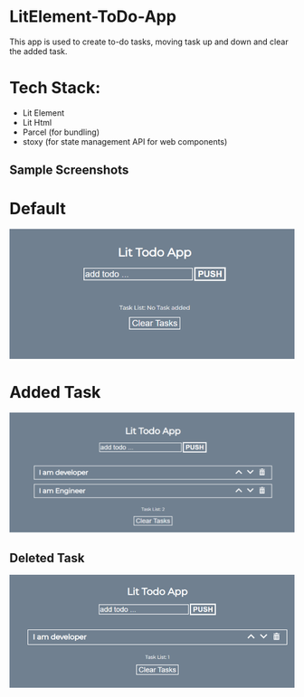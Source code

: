 # LitElement-ToDo-App

This app is used to create to-do tasks, moving task up and down and clear the added task.

# Tech Stack:
 - Lit Element
 - Lit Html
 - Parcel (for bundling)
 - stoxy (for state management API for web components)

## Sample Screenshots

# Default 

![alt text](Default.png)


# Added Task 

![alt text](TaskAdded.png)


## Deleted Task 

![alt text](DeletedTask.png)

